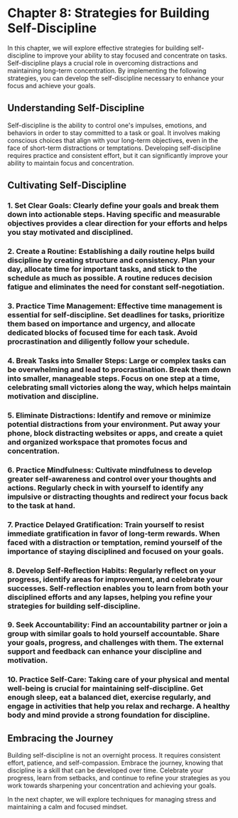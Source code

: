 Chapter 8: Strategies for Building Self-Discipline
==================================================

In this chapter, we will explore effective strategies for building self-discipline to improve your ability to stay focused and concentrate on tasks. Self-discipline plays a crucial role in overcoming distractions and maintaining long-term concentration. By implementing the following strategies, you can develop the self-discipline necessary to enhance your focus and achieve your goals.

Understanding Self-Discipline
-----------------------------

Self-discipline is the ability to control one's impulses, emotions, and behaviors in order to stay committed to a task or goal. It involves making conscious choices that align with your long-term objectives, even in the face of short-term distractions or temptations. Developing self-discipline requires practice and consistent effort, but it can significantly improve your ability to maintain focus and concentration.

Cultivating Self-Discipline
---------------------------

### 1. **Set Clear Goals**: Clearly define your goals and break them down into actionable steps. Having specific and measurable objectives provides a clear direction for your efforts and helps you stay motivated and disciplined.

### 2. **Create a Routine**: Establishing a daily routine helps build discipline by creating structure and consistency. Plan your day, allocate time for important tasks, and stick to the schedule as much as possible. A routine reduces decision fatigue and eliminates the need for constant self-negotiation.

### 3. **Practice Time Management**: Effective time management is essential for self-discipline. Set deadlines for tasks, prioritize them based on importance and urgency, and allocate dedicated blocks of focused time for each task. Avoid procrastination and diligently follow your schedule.

### 4. **Break Tasks into Smaller Steps**: Large or complex tasks can be overwhelming and lead to procrastination. Break them down into smaller, manageable steps. Focus on one step at a time, celebrating small victories along the way, which helps maintain motivation and discipline.

### 5. **Eliminate Distractions**: Identify and remove or minimize potential distractions from your environment. Put away your phone, block distracting websites or apps, and create a quiet and organized workspace that promotes focus and concentration.

### 6. **Practice Mindfulness**: Cultivate mindfulness to develop greater self-awareness and control over your thoughts and actions. Regularly check in with yourself to identify any impulsive or distracting thoughts and redirect your focus back to the task at hand.

### 7. **Practice Delayed Gratification**: Train yourself to resist immediate gratification in favor of long-term rewards. When faced with a distraction or temptation, remind yourself of the importance of staying disciplined and focused on your goals.

### 8. **Develop Self-Reflection Habits**: Regularly reflect on your progress, identify areas for improvement, and celebrate your successes. Self-reflection enables you to learn from both your disciplined efforts and any lapses, helping you refine your strategies for building self-discipline.

### 9. **Seek Accountability**: Find an accountability partner or join a group with similar goals to hold yourself accountable. Share your goals, progress, and challenges with them. The external support and feedback can enhance your discipline and motivation.

### 10. **Practice Self-Care**: Taking care of your physical and mental well-being is crucial for maintaining self-discipline. Get enough sleep, eat a balanced diet, exercise regularly, and engage in activities that help you relax and recharge. A healthy body and mind provide a strong foundation for discipline.

Embracing the Journey
---------------------

Building self-discipline is not an overnight process. It requires consistent effort, patience, and self-compassion. Embrace the journey, knowing that discipline is a skill that can be developed over time. Celebrate your progress, learn from setbacks, and continue to refine your strategies as you work towards sharpening your concentration and achieving your goals.

In the next chapter, we will explore techniques for managing stress and maintaining a calm and focused mindset.

